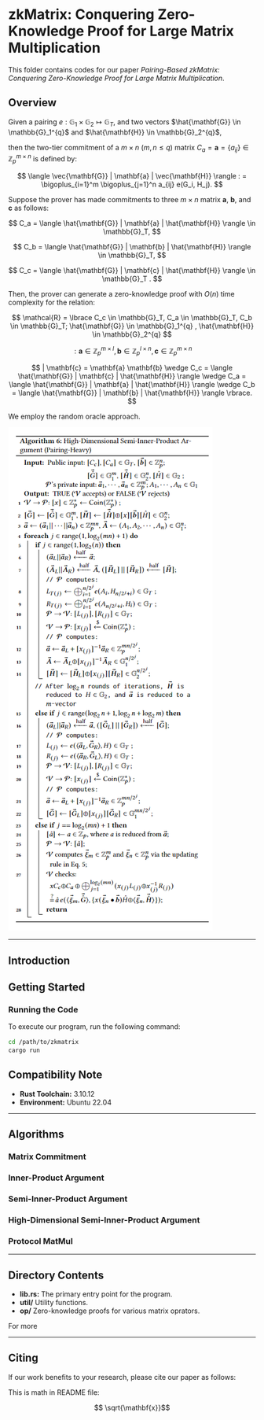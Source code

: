 # zkMatrix: Conquering Zero-Knowledge Proof for Large Matrix Multiplication

This folder contains codes for our paper
*Pairing-Based zkMatrix: Conquering Zero-Knowledge Proof for Large Matrix Multiplication*.

## Overview

Given a pairing
$e: \mathbb{G}_1 \times \mathbb{G}_2 \mapsto \mathbb{G}_T$, 
and two vectors 
$\hat{\mathbf{G}} \in \mathbb{G}_1^{q}$ 
and 
$\hat{\mathbf{H}} \in \mathbb{G}_2^{q}$,

then the two-tier commitment of a $m \times n$ ($m,n \le q$) matrix 
$C_a = \mathbf{a} = \{a_{ij}\} \in \mathbb{Z}_p^{m\times n}$ is defined by:

$$
\langle \vec{\mathbf{G}}  |  \mathbf{a}   |  \vec{\mathbf{H}} \rangle
: = \bigoplus_{i=1}^m \bigoplus_{j=1}^n a_{ij} e(G_i, H_j).
$$ 

Suppose the prover has made commitments to three $m \times n$ matrix 
$\mathbf{a}$, $\mathbf{b}$, and $\mathbf{c}$ as follows:

$$ 
C_a = \langle \hat{\mathbf{G}}  |  \mathbf{a}   |  \hat{\mathbf{H}} \rangle 
\in \mathbb{G}_T, 
$$

$$
C_b =  \langle \hat{\mathbf{G}}  |  \mathbf{b}   |  \hat{\mathbf{H}} \rangle 
\in \mathbb{G}_T,
$$

$$
C_c =  \langle \hat{\mathbf{G}}  |  \mathbf{c}  |  \hat{\mathbf{H}} \rangle
\in \mathbb{G}_T .
$$

Then, the prover can generate a zero-knowledge proof with $O(n)$ time complexity
for the relation:

$$
\mathcal{R} = \lbrace
     C_c \in \mathbb{G}_T, C_a \in \mathbb{G}_T, C_b \in \mathbb{G}_T;
    \hat{\mathbf{G}} \in \mathbb{G}_1^{q} , \hat{\mathbf{H}} \in \mathbb{G}_2^{q} 
$$

$$
: \mathbf{a} \in \mathbb{Z}_p^{m\times l},
    \mathbf{b} \in \mathbb{Z}_p^{l \times n},
    \mathbf{c} \in \mathbb{Z}_p^{m \times n}
$$

$$
| \mathbf{c} = \mathbf{a} \mathbf{b} 
    \wedge C_c =
     \langle \hat{\mathbf{G}}  |  \mathbf{c}   |  \hat{\mathbf{H}} \rangle
    \wedge C_a =
     \langle \hat{\mathbf{G}}  |  \mathbf{a}   |  \hat{\mathbf{H}} \rangle
    \wedge C_b =
     \langle \hat{\mathbf{G}}  |  \mathbf{b}   |  \hat{\mathbf{H}} \rangle     
\rbrace.
$$

We employ the random oracle approach.

![alg](assets/alg7.png)

---

## Introduction 



## Getting Started

### Running the Code

To execute our program, run the following command:
```bash
cd /path/to/zkmatrix
cargo run
```

## Compatibility Note

- **Rust Toolchain:** 3.10.12
- **Environment:** Ubuntu 22.04

---

## Algorithms

### Matrix Commitment

### Inner-Product Argument

### Semi-Inner-Product Argument

### High-Dimensional Semi-Inner-Product Argument

### Protocol MatMul

---

## Directory Contents

- **lib.rs:** The primary entry point for the program.
- **util/** Utility functions.
- **op/** Zero-knowledge proofs for various matrix oprators.

For more

--- 

## Citing

If our work benefits to your research, please cite our paper as follows:

This is math in README file:

$$ \sqrt{\mathbf{x}}$$
